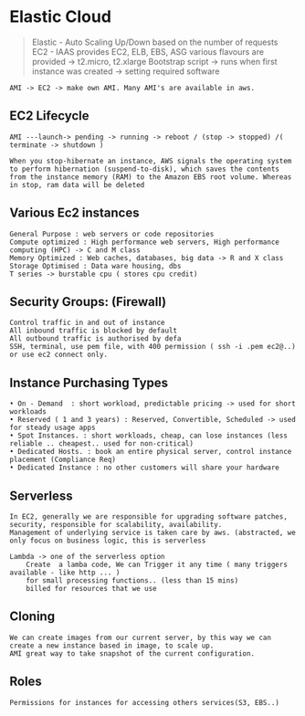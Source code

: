 # Elastic Cloud


> Elastic - Auto Scaling Up/Down based on the number of requests  
> EC2 - IAAS
	provides EC2, ELB, EBS, ASG
	various flavours are provided -> t2.micro, t2.xlarge 
	Bootstrap script -> runs when first instance was created -> setting required software  

	AMI -> EC2 -> make own AMI. Many AMI's are available in aws.

## EC2 Lifecycle
	AMI ---launch-> pending -> running -> reboot / (stop -> stopped) /( terminate -> shutdown )

	When you stop-hibernate an instance, AWS signals the operating system to perform hibernation (suspend-to-disk), which saves the contents from the instance memory (RAM) to the Amazon EBS root volume. Whereas in stop, ram data will be deleted

## Various Ec2 instances
	General Purpose : web servers or code repositories
	Compute optimized : High performance web servers, High performance computing (HPC) -> C and M class
	Memory Optimized : Web caches, databases, big data -> R and X class
	Storage Optimised : Data ware housing, dbs
	T series -> burstable cpu ( stores cpu credit)

## Security Groups: (Firewall)  
	Control traffic in and out of instance        
	All inbound traffic is blocked by default  
	All outbound traffic is authorised by defa  
	SSH, terminal, use pem file, with 400 permission ( ssh -i .pem ec2@..) or use ec2 connect only.  

## Instance Purchasing Types  
	• On - Demand  : short workload, predictable pricing -> used for short workloads  
	• Reserved ( 1 and 3 years) : Reserved, Convertible, Scheduled -> used for steady usage apps  
	• Spot Instances. : short workloads, cheap, can lose instances (less reliable .. cheapest.. used for non-critical)  
	• Dedicated Hosts. : book an entire physical server, control instance placement (Compliance Req)  
	• Dedicated Instance : no other customers will share your hardware  


## Serverless 
	In EC2, generally we are responsible for upgrading software patches, security, responsible for scalability, availability.  
	Management of underlying service is taken care by aws. (abstracted, we only focus on business logic, this is serverless  

    Lambda -> one of the serverless option  
        Create  a lamba code, We can Trigger it any time ( many triggers available - like http ... )  
        for small processing functions.. (less than 15 mins) 
        billed for resources that we use 

## Cloning
	We can create images from our current server, by this way we can create a new instance based in image, to scale up.  
	AMI great way to take snapshot of the current configuration.

## Roles
	Permissions for instances for accessing others services(S3, EBS..)